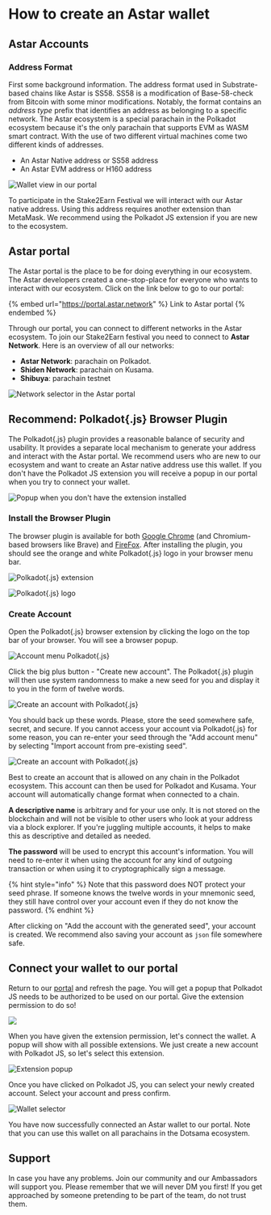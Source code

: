# How to create an Astar wallet

## Astar Accounts <a href="#__docusaurus" id="__docusaurus"></a>

### Address Format

First some background information. The address format used in Substrate-based chains like Astar is SS58. SS58 is a modification of Base-58-check from Bitcoin with some minor modifications. Notably, the format contains an _address type_ prefix that identifies an address as belonging to a specific network. The Astar ecosystem is a special parachain in the Polkadot ecosystem because it's the only parachain that supports EVM as WASM smart contract. With the use of two different virtual machines come two different kinds of addresses.&#x20;

* An Astar Native address or SS58 address
* An Astar EVM address or H160 address

![Wallet view in our portal](<../.gitbook/assets/image (114) (1).png>)

To participate in the Stake2Earn Festival we will interact with our Astar native address. Using this address requires another extension than MetaMask. We recommend using the Polkadot JS extension if you are new to the ecosystem.

## Astar portal

The Astar portal is the place to be for doing everything in our ecosystem. The Astar developers created a one-stop-place for everyone who wants to interact with our ecosystem. Click on the link below to go to our portal:

{% embed url="https://portal.astar.network" %}
Link to Astar portal
{% endembed %}

Through our portal, you can connect to different networks in the Astar ecosystem. To join our Stake2Earn festival you need to connect to **Astar Network**. Here is an overview of all our networks:

* **Astar Network**: parachain on Polkadot.
* **Shiden Network**: parachain on Kusama.
* **Shibuya**: parachain testnet

![Network selector in the Astar portal](<../.gitbook/assets/image (118) (1).png>)

## Recommend: Polkadot{.js} Browser Plugin

The Polkadot{.js} plugin provides a reasonable balance of security and usability. It provides a separate local mechanism to generate your address and interact with the Astar portal. We recommend users who are new to our ecosystem and want to create an Astar native address use this wallet. If you don't have the Polkadot JS extension you will receive a popup in our portal when you try to connect your wallet.

![Popup when you don't have the extension installed](<../.gitbook/assets/image (113) (1) (1).png>)

### Install the Browser Plugin

The browser plugin is available for both [Google Chrome](https://chrome.google.com/webstore/detail/polkadot%7Bjs%7D-extension/mopnmbcafieddcagagdcbnhejhlodfdd?hl=en) (and Chromium-based browsers like Brave) and [FireFox](https://addons.mozilla.org/en-US/firefox/addon/polkadot-js-extension). After installing the plugin, you should see the orange and white Polkadot{.js} logo in your browser menu bar.

![ Polkadot{.js} extension](<../.gitbook/assets/image (42).png>)

![ Polkadot{.js} logo](<../.gitbook/assets/image (116) (1).png>)

### Create Account

Open the Polkadot{.js} browser extension by clicking the logo on the top bar of your browser. You will see a browser popup.

![Account menu Polkadot{.js}](<../.gitbook/assets/image (41).png>)

Click the big plus button - "Create new account". The Polkadot{.js} plugin will then use system randomness to make a new seed for you and display it to you in the form of twelve words.

![Create an account with Polkadot{.js}](<../.gitbook/assets/image (40).png>)

You should back up these words. Please, store the seed somewhere safe, secret, and secure. If you cannot access your account via Polkadot{.js} for some reason, you can re-enter your seed through the "Add account menu" by selecting "Import account from pre-existing seed".

![Create an account with Polkadot{.js}](<../.gitbook/assets/image (43).png>)

Best to create an account that is allowed on any chain in the Polkadot ecosystem. This account can then be used for Polkadot and Kusama. Your account will automatically change format when connected to a chain.&#x20;

**A descriptive name** is arbitrary and for your use only. It is not stored on the blockchain and will not be visible to other users who look at your address via a block explorer. If you're juggling multiple accounts, it helps to make this as descriptive and detailed as needed.

**The password** will be used to encrypt this account's information. You will need to re-enter it when using the account for any kind of outgoing transaction or when using it to cryptographically sign a message.

{% hint style="info" %}
Note that this password does NOT protect your seed phrase. If someone knows the twelve words in your mnemonic seed, they still have control over your account even if they do not know the password.
{% endhint %}

After clicking on "Add the account with the generated seed", your account is created. We recommend also saving your account as `json` file somewhere safe.

## Connect your wallet to our portal

Return to our [portal](https://portal.astar.network) and refresh the page. You will get a popup that Polkadot JS needs to be authorized to be used on our portal. Give the extension permission to do so!

![](<../.gitbook/assets/image (110) (1).png>)

When you have given the extension permission, let's connect the wallet. A popup will show with all possible extensions. We just create a new account with Polkadot JS, so let's select this extension.

![Extension popup](<../.gitbook/assets/image (112) (1).png>)

Once you have clicked on Polkadot JS, you can select your newly created account. Select your account and press confirm.

![Wallet selector](<../.gitbook/assets/image (117) (1).png>)

You have now successfully connected an Astar wallet to our portal. Note that you can use this wallet on all parachains in the Dotsama ecosystem.

## Support

In case you have any problems. Join our community and our Ambassadors will support you. Please remember that we will never DM you first! If you get approached by someone pretending to be part of the team, do not trust them.

